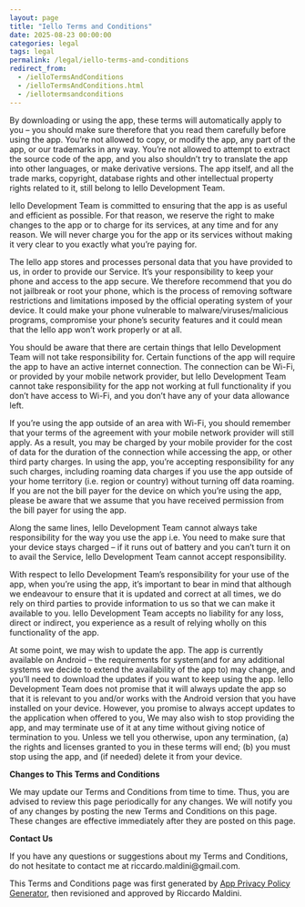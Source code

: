 ```yaml
---
layout: page
title: "Iello Terms and Conditions"
date: 2025-08-23 00:00:00
categories: legal
tags: legal
permalink: /legal/iello-terms-and-conditions
redirect_from:
  - /ielloTermsAndConditions
  - /ielloTermsAndConditions.html
  - /iellotermsandconditions
---
```


<p>By downloading or using the app, these terms will automatically apply to you – you should make sure therefore that you read them carefully before using the app. You’re not allowed to copy, or modify the app, any part of the app, or our trademarks in any way. You’re not allowed to attempt to extract the source code of the app, and you also shouldn’t try to translate the app into other languages, or make derivative versions. The app itself, and all the trade marks, copyright, database rights and other intellectual property rights related to it, still belong to Iello Development Team.</p> <p>Iello Development Team is committed to ensuring that the app is as useful and efficient as possible. For that reason, we reserve the right to make changes to the app or to charge for its services, at any time and for any reason. We will never charge you for the app or its services without making it very clear to you exactly what you’re paying for.</p> <p>The Iello app stores and processes personal data that you have provided to us, in order to provide our Service. It’s your responsibility to keep your phone and access to the app secure. We therefore recommend that you do not jailbreak or root your phone, which is the process of removing software restrictions and limitations imposed by the official operating system of your device. It could make your phone vulnerable to malware/viruses/malicious programs, compromise your phone’s security features and it could mean that the Iello app won’t work properly or at all. </p> <p>You should be aware that there are certain things that Iello Development Team will not take responsibility for. Certain functions of the app will require the app to have an active internet connection. The connection can be Wi-Fi, or provided by your mobile network provider, but Iello Development Team cannot take responsibility for the app not working at full functionality if you don’t have access to Wi-Fi, and you don’t have any of your data allowance left.</p><p></p><p>If you’re using the app outside of an area with Wi-Fi, you should remember that your terms of the agreement with your mobile network provider will still apply. As a result, you may be charged by your mobile provider for the cost of data for the duration of the connection while accessing the app, or other third party charges. In using the app, you’re accepting responsibility for any such charges, including roaming data charges if you use the app outside of your home territory (i.e. region or country) without turning off data roaming. If you are not the bill payer for the device on which you’re using the app, please be aware that we assume that you have received permission from the bill payer for using the app.</p> <p>Along the same lines, Iello Development Team cannot always take responsibility for the way you use the app i.e. You need to make sure that your device stays charged – if it runs out of battery and you can’t turn it on to avail the Service, Iello Development Team cannot accept responsibility.</p> <p>With respect to Iello Development Team’s responsibility for your use of the app, when you’re using the app, it’s important to bear in mind that although we endeavour to ensure that it is updated and correct at all times, we do rely on third parties to provide information to us so that we can make it available to you. Iello Development Team accepts no liability for any loss, direct or indirect, you experience as a result of relying wholly on this functionality of the app.</p> <p>At some point, we may wish to update the app. The app is currently available on Android – the requirements for system(and for any additional systems we decide to extend the availability of the app to) may change, and you’ll need to download the updates if you want to keep using the app. Iello Development Team does not promise that it will always update the app so that it is relevant to you and/or works with the Android version that you have installed on your device. However, you promise to always accept updates to the application when offered to you, We may also wish to stop providing the app, and may terminate use of it at any time without giving notice of termination to you. Unless we tell you otherwise, upon any termination, (a) the rights and licenses granted to you in these terms will end; (b) you must stop using the app, and (if needed) delete it from your device.</p> <p><strong>Changes to This Terms and Conditions</strong></p> <p> We may update our Terms and Conditions from time to time. Thus, you are advised to review this page periodically for any changes. We will notify you of any changes by posting the new Terms and Conditions on this page. These changes are effective immediately after they are posted on this page.
</p> <p><strong>Contact Us</strong></p> <p>If you have any questions or suggestions about my Terms and Conditions, do not hesitate to contact me at riccardo.maldini@gmail.com.
</p> <p>This Terms and Conditions page was first generated by <a href="https://app-privacy-policy-generator.firebaseapp.com/" target="_blank">App Privacy Policy Generator</a>, then revisioned and approved by Riccardo Maldini.</p>
